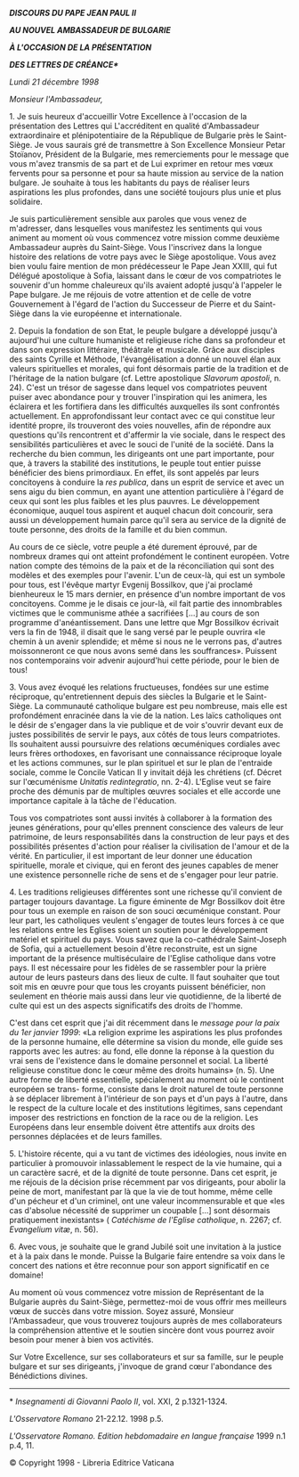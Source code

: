 ***DISCOURS DU PAPE JEAN PAUL II***

***AU NOUVEL AMBASSADEUR DE BULGARIE***

***À L'OCCASION DE LA PRÉSENTATION***

***DES LETTRES DE CRÉANCE\****

*Lundi 21 décembre 1998*

*Monsieur l'Ambassadeur,*

1\. Je suis heureux d'accueillir Votre Excellence à l'occasion de la présentation des Lettres qui L'accréditent en qualité d'Ambassadeur extraordinaire et plénipotentiaire de la République de Bulgarie près le Saint-Siège. Je vous saurais gré de transmettre à Son Excellence Monsieur Petar Stoïanov, Président de la Bulgarie, mes remerciements pour le message que vous m'avez transmis de sa part et de Lui exprimer en retour mes vœux fervents pour sa personne et pour sa haute mission au service de la nation bulgare. Je souhaite à tous les habitants du pays de réaliser leurs aspirations les plus profondes, dans une société toujours plus unie et plus solidaire.

Je suis particulièrement sensible aux paroles que vous venez de m'adresser, dans lesquelles vous manifestez les sentiments qui vous animent au moment où vous commencez votre mission comme deuxième Ambassadeur auprès du Saint-Siège. Vous l'inscrivez dans la longue histoire des relations de votre pays avec le Siège apostolique. Vous avez bien voulu faire mention de mon prédécesseur le Pape Jean XXIII, qui fut Délégué apostolique à Sofia, laissant dans le cœur de vos compatriotes le souvenir d'un homme chaleureux qu'ils avaient adopté jusqu'à l'appeler le Pape bulgare. Je me réjouis de votre attention et de celle de votre Gouvernement à l'égard de l'action du Successeur de Pierre et du Saint-Siège dans la vie européenne et internationale.

2\. Depuis la fondation de son Etat, le peuple bulgare a développé jusqu'à aujourd'hui une culture humaniste et religieuse riche dans sa profondeur et dans son expression littéraire, théâtrale et musicale. Grâce aux disciples des saints Cyrille et Méthode, l'évangélisation a donné un nouvel élan aux valeurs spirituelles et morales, qui font désormais partie de la tradition et de l'héritage de la nation bulgare (cf. Lettre apostolique *Slavorum apostoli*, n. 24). C'est un trésor de sagesse dans lequel vos compatriotes peuvent puiser avec abondance pour y trouver l'inspiration qui les animera, les éclairera et les fortifiera dans les difficultés auxquelles ils sont confrontés actuellement. En approfondissant leur contact avec ce qui constitue leur identité propre, ils trouveront des voies nouvelles, afin de répondre aux questions qu'ils rencontrent et d'affermir la vie sociale, dans le respect des sensibilités particulières et avec le souci de l'unité de la société. Dans la recherche du bien commun, les dirigeants ont une part importante, pour que, à travers la stabilité des institutions, le peuple tout entier puisse bénéficier des biens primordiaux. En effet, ils sont appelés par leurs concitoyens à conduire la *res publica*, dans un esprit de service et avec un sens aigu du bien commun, en ayant une attention particulière à l'égard de ceux qui sont les plus faibles et les plus pauvres. Le développement économique, auquel tous aspirent et auquel chacun doit concourir, sera aussi un développement humain parce qu'il sera au service de la dignité de toute personne, des droits de la famille et du bien commun.

Au cours de ce siècle, votre peuple a été durement éprouvé, par de nombreux drames qui ont atteint profondément le continent européen. Votre nation compte des témoins de la paix et de la réconciliation qui sont des modèles et des exemples pour l'avenir. L'un de ceux-là, qui est un symbole pour tous, est l'évêque martyr Evgenij Bossilkov, que j'ai proclamé bienheureux le 15 mars dernier, en présence d'un nombre important de vos concitoyens. Comme je le disais ce jour-là, «il fait partie des innombrables victimes que le communisme athée a sacrifiées \[...\] au cours de son programme d'anéantissement. Dans une lettre que Mgr Bossilkov écrivait vers la fin de 1948, il disait que le sang versé par le peuple ouvrira «le chemin à un avenir splendide; et même si nous ne le verrons pas, d'autres moissonneront ce que nous avons semé dans les souffrances». Puissent nos contemporains voir advenir aujourd'hui cette période, pour le bien de tous!

3\. Vous avez évoqué les relations fructueuses, fondées sur une estime réciproque, qu'entretiennent depuis des siècles la Bulgarie et le Saint-Siège. La communauté catholique bulgare est peu nombreuse, mais elle est profondément enracinée dans la vie de la nation. Les laïcs catholiques ont le désir de s'engager dans la vie publique et de voir s'ouvrir devant eux de justes possibilités de servir le pays, aux côtés de tous leurs compatriotes. Ils souhaitent aussi poursuivre des relations œcuméniques cordiales avec leurs frères orthodoxes, en favorisant une connaissance réciproque loyale et les actions communes, sur le plan spirituel et sur le plan de l'entraide sociale, comme le Concile Vatican II y invitait déjà les chrétiens (cf. Décret sur l'œcuménisme *Unitatis redintegratio*, nn. 2-4). L'Eglise veut se faire proche des démunis par de multiples œuvres sociales et elle accorde une importance capitale à la tâche de l'éducation.

Tous vos compatriotes sont aussi invités à collaborer à la formation des jeunes générations, pour qu'elles prennent conscience des valeurs de leur patrimoine, de leurs responsabilités dans la construction de leur pays et des possibilités présentes d'action pour réaliser la civilisation de l'amour et de la vérité. En particulier, il est important de leur donner une éducation spirituelle, morale et civique, qui en feront des jeunes capables de mener une existence personnelle riche de sens et de s'engager pour leur patrie.

4\. Les traditions religieuses différentes sont une richesse qu'il convient de partager toujours davantage. La figure éminente de Mgr Bossilkov doit être pour tous un exemple en raison de son souci œcuménique constant. Pour leur part, les catholiques veulent s'engager de toutes leurs forces à ce que les relations entre les Eglises soient un soutien pour le développement matériel et spirituel du pays. Vous savez que la co-cathédrale Saint-Joseph de Sofia, qui a actuellement besoin d'être reconstruite, est un signe important de la présence multiséculaire de l'Eglise catholique dans votre pays. Il est nécessaire pour les fidèles de se rassembler pour la prière autour de leurs pasteurs dans des lieux de culte. Il faut souhaiter que tout soit mis en œuvre pour que tous les croyants puissent bénéficier, non seulement en théorie mais aussi dans leur vie quotidienne, de la liberté de culte qui est un des aspects significatifs des droits de l'homme.

C'est dans cet esprit que j'ai dit récemment dans le *message pour la paix du 1er janvier 1999*: «La religion exprime les aspirations les plus profondes de la personne humaine, elle détermine sa vision du monde, elle guide ses rapports avec les autres: au fond, elle donne la réponse à la question du vrai sens de l'existence dans le domaine personnel et social. La liberté religieuse constitue donc le cœur même des droits humains» (n. 5). Une autre forme de liberté essentielle, spécialement au moment où le continent européen se trans- forme, consiste dans le droit naturel de toute personne à se déplacer librement à l'intérieur de son pays et d'un pays à l'autre, dans le respect de la culture locale et des institutions légitimes, sans cependant imposer des restrictions en fonction de la race ou de la religion. Les Européens dans leur ensemble doivent être attentifs aux droits des personnes déplacées et de leurs familles.

5\. L'histoire récente, qui a vu tant de victimes des idéologies, nous invite en particulier à promouvoir inlassablement le respect de la vie humaine, qui a un caractère sacré, et de la dignité de toute personne. Dans cet esprit, je me réjouis de la décision prise récemment par vos dirigeants, pour abolir la peine de mort, manifestant par là que la vie de tout homme, même celle d'un pécheur et d'un criminel, ont une valeur incommensurable et que «les cas d'absolue nécessité de supprimer un coupable \[...\] sont désormais pratiquement inexistants» ( *Catéchisme de l'Eglise catholique*, n. 2267; cf. *Evangelium vitæ*, n. 56).

6\. Avec vous, je souhaite que le grand Jubilé soit une invitation à la justice et à la paix dans le monde. Puisse la Bulgarie faire entendre sa voix dans le concert des nations et être reconnue pour son apport significatif en ce domaine!

Au moment où vous commencez votre mission de Représentant de la Bulgarie auprès du Saint-Siège, permettez-moi de vous offrir mes meilleurs vœux de succès dans votre mission. Soyez assuré, Monsieur l'Ambassadeur, que vous trouverez toujours auprès de mes collaborateurs la compréhension attentive et le soutien sincère dont vous pourrez avoir besoin pour mener à bien vos activités.

Sur Votre Excellence, sur ses collaborateurs et sur sa famille, sur le peuple bulgare et sur ses dirigeants, j'invoque de grand cœur l'abondance des Bénédictions divines.

* * *

\* *Insegnamenti di Giovanni Paolo II*, vol. XXI, 2 p.1321-1324.

*L'Osservatore Romano* 21-22.12. 1998 p.5.

*L'Osservatore Romano. Edition hebdomadaire en langue française* 1999 n.1 p.4, 11.

© Copyright 1998 - Libreria Editrice Vaticana